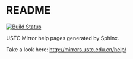 README
=======

[![Build Status](https://travis-ci.org/ustclug/mirrorhelp.svg?branch=sphinx)](https://travis-ci.org/ustclug/mirrorhelp)

USTC Mirror help pages generated by Sphinx.

Take a look here: http://mirrors.ustc.edu.cn/help/
